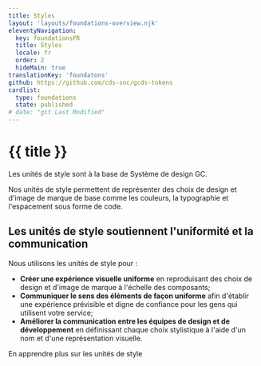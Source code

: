 ```yaml
---
title: Styles
layout: 'layouts/foundations-overview.njk'
eleventyNavigation:
  key: foundationsFR
  title: Styles
  locale: fr
  order: 2
  hideMain: true
translationKey: 'foundatons'
github: https://github.com/cds-snc/gcds-tokens
cardlist:
  type: foundations
  state: published
# date: "git Last Modified"
---
```


# {{ title }}

Les unités de style sont à la base de Système de design GC.

Nos unités de style permettent de représenter des choix de design et d'image de marque de base comme les couleurs, la typographie et l'espacement sous forme de code.

## Les unités de style soutiennent l'uniformité et la communication

Nous utilisons les unités de style pour :

- **Créer une expérience visuelle uniforme** en reproduisant des choix de design et d'image de marque à l'échelle des composants;
- **Communiquer le sens des éléments de façon uniforme** afin d'établir une expérience prévisible et digne de confiance pour les gens qui utilisent votre service;
- **Améliorer la communication entre les équipes de design et de développement** en définissant chaque choix stylistique à l'aide d'un nom et d'une représentation visuelle.

<gcds-button type="link" button-role="secondary" href="{{ links.designTokens }}">
  En apprendre plus sur les unités de style
</gcds-button>
